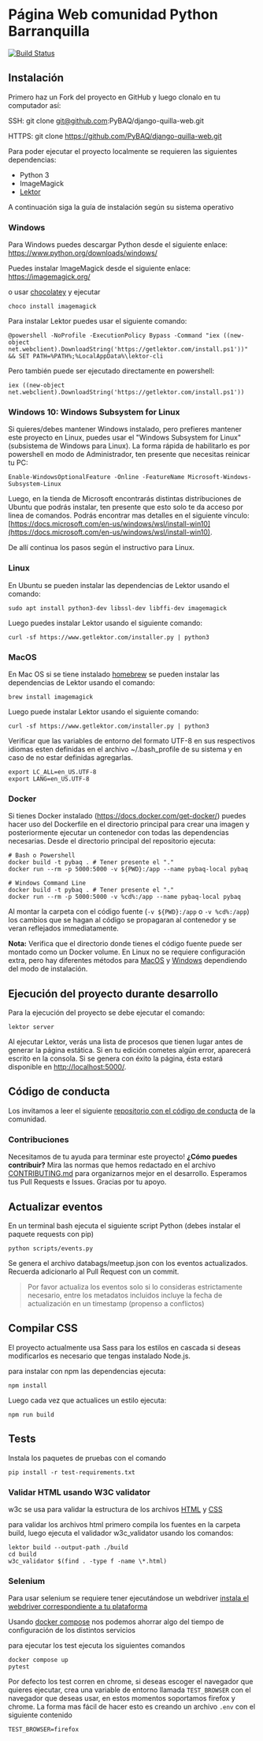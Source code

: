 # Página Web comunidad Python Barranquilla

[![Build Status](https://www.travis-ci.com/PyBAQ/django-quilla-web.svg?branch=master)](https://www.travis-ci.com/PyBAQ/django-quilla-web)

## Instalación

Primero haz un Fork del proyecto en GitHub y luego clonalo en tu computador así:

  SSH: git clone git@github.com:PyBAQ/django-quilla-web.git

  HTTPS: git clone https://github.com/PyBAQ/django-quilla-web.git

Para poder ejecutar el proyecto localmente se requieren las siguientes dependencias:

- Python 3
- ImageMagick
- [Lektor](https://www.getlektor.com/docs/installation/)

A continuación siga la guía de instalación según su sistema operativo

### Windows

Para Windows puedes descargar Python desde el siguiente enlace: https://www.python.org/downloads/windows/

Puedes instalar ImageMagick desde el siguiente enlace: <https://imagemagick.org/>

o usar [chocolatey](https://chocolatey.org/) y ejecutar

    choco install imagemagick

Para instalar Lektor puedes usar el siguiente comando:

    @powershell -NoProfile -ExecutionPolicy Bypass -Command "iex ((new-object net.webclient).DownloadString('https://getlektor.com/install.ps1'))" && SET PATH=%PATH%;%LocalAppData%\lektor-cli

Pero también puede ser ejecutado directamente en powershell:

    iex ((new-object net.webclient).DownloadString('https://getlektor.com/install.ps1'))

### Windows 10: Windows Subsystem for Linux

Si quieres/debes mantener Windows instalado, pero prefieres mantener este proyecto en Linux, puedes usar el "Windows Subsystem for Linux" (subsistema de Windows para Linux).  La forma rápida de habilitarlo es por powershell en modo de Administrador, ten presente que necesitas reinicar tu PC:

    Enable-WindowsOptionalFeature -Online -FeatureName Microsoft-Windows-Subsystem-Linux

Luego, en la tienda de Microsoft encontrarás distintas distribuciones de Ubuntu que podrás instalar, ten presente que esto solo te da acceso por linea de comandos. Podrás encontrar mas detalles en el siguiente vínculo: [https://docs.microsoft.com/en-us/windows/wsl/install-win10](https://docs.microsoft.com/en-us/windows/wsl/install-win10).

De allí continua los pasos según el instructivo para Linux.

### Linux

En Ubuntu se pueden instalar las dependencias de Lektor usando el comando:

    sudo apt install python3-dev libssl-dev libffi-dev imagemagick

Luego puedes instalar Lektor usando el siguiente comando:

    curl -sf https://www.getlektor.com/installer.py | python3

### MacOS

En Mac OS si se tiene instalado [homebrew](https://brew.sh/) se pueden instalar las dependencias de Lektor usando el comando:

    brew install imagemagick

Luego puede instalar Lektor usando el siguiente comando:

    curl -sf https://www.getlektor.com/installer.py | python3

Verificar que las variables de entorno del formato UTF-8 en sus respectivos idiomas esten definidas en el
archivo ~/.bash_profile de su sistema y en caso de no estar definidas agregarlas.

    export LC_ALL=en_US.UTF-8
    export LANG=en_US.UTF-8

### Docker

Si tienes Docker instalado (https://docs.docker.com/get-docker/) puedes hacer uso del Dockerfile en el directorio principal para crear una imagen y posteriormente ejecutar un contenedor con todas las dependencias necesarias. Desde el directorio principal del repositorio ejecuta:

    # Bash o Powershell
    docker build -t pybaq . # Tener presente el "."
    docker run --rm -p 5000:5000 -v ${PWD}:/app --name pybaq-local pybaq

    # Windows Command Line
    docker build -t pybaq . # Tener presente el "."
    docker run --rm -p 5000:5000 -v %cd%:/app --name pybaq-local pybaq

Al montar la carpeta con el código fuente (`-v ${PWD}:/app` o `-v %cd%:/app`) los cambios que se hagan al código se propagaran al contenedor y se veran reflejados immediatamente.

**Nota:** Verifica que el directorio donde tienes el código fuente puede ser montado como un Docker volume. En Linux no se requiere configuración extra, pero hay diferentes métodos para [MacOS](https://docs.docker.com/docker-for-mac/#file-sharing) y [Windows](https://blogs.msdn.microsoft.com/wael-kdouh/2017/06/26/enabling-drive-sharing-with-docker-for-windows/) dependiendo del modo de instalación.

## Ejecución del proyecto durante desarrollo

Para la ejecución del proyecto se debe ejecutar el comando:

    lektor server

Al ejecutar Lektor, verás una lista de procesos que tienen lugar antes de generar la página estática. Si en tu edición cometes algún error, aparecerá escrito en la consola. Si se genera con éxito la página, ésta estará disponible en [http://localhost:5000/](http://localhost:5000/).

## Código de conducta

Los invitamos a leer el siguiente [repositorio con el código de conducta](https://github.com/PyBAQ/codigo-de-conducta) de la comunidad.

### Contribuciones

Necesitamos de tu ayuda para terminar este proyecto! **¿Cómo puedes contribuir?** Mira las normas que hemos redactado en el archivo [CONTRIBUTING.md] para organizarnos mejor en el desarrollo. Esperamos tus Pull Requests e Issues. Gracias por tu apoyo.

[CONTRIBUTING.md]: https://github.com/PyBAQ/django-quilla-web/blob/master/CONTRIBUTING.md

## Actualizar eventos

En un terminal bash ejecuta el siguiente script Python (debes instalar el paquete requests con pip)

    python scripts/events.py

Se genera el archivo databags/meetup.json con los eventos actualizados. Recuerda adicionarlo al Pull Request con un commit.

> Por favor actualiza los eventos solo si lo consideras estrictamente necesario, entre los metadatos incluidos incluye la fecha de actualización en un timestamp (propenso a conflictos)

## Compilar CSS

El proyecto actualmente usa Sass para los estilos en cascada si deseas modificarlos es necesario que tengas instalado Node.js.

para instalar con npm las dependencias ejecuta:

    npm install

Luego cada vez que actualices un estilo ejecuta:

    npm run build

## Tests

Instala los paquetes de pruebas con el comando

    pip install -r test-requirements.txt

### Validar HTML usando W3C validator

w3c se usa para validar la estructura de los archivos [HTML](https://validator.w3.org/) y [CSS](https://jigsaw.w3.org/css-validator/)

para validar los archivos html primero compila los fuentes en la carpeta build,
luego ejecuta el validador w3c_validator usando los comandos:

    lektor build --output-path ./build
    cd build
    w3c_validator $(find . -type f -name \*.html)

### Selenium

Para usar selenium se requiere tener ejecutándose un webdriver [instala el webdriver correspondiente a tu plataforma](https://selenium-python.readthedocs.io/installation.html#drivers)

Usando [docker compose](https://docs.docker.com/compose/install/) nos podemos ahorrar algo del tiempo de configuración de los distintos servicios

para ejecutar los test ejecuta los siguientes comandos

    docker compose up
    pytest

Por defecto los test corren en chrome, si deseas escoger el navegador que quieres ejecutar, crea una variable de entorno llamada `TEST_BROWSER` con el navegador que deseas usar, en estos momentos soportamos firefox y chrome.
La forma mas fácil de hacer esto es creando un archivo  `.env` con el siguiente contenido

    TEST_BROWSER=firefox
